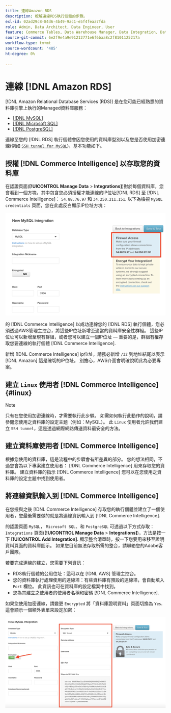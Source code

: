 ```yaml
---
title: 連線Amazon RDS
description: 瞭解連線RDS執行個體的步驟。
exl-id: 02ad29c8-84d6-4b49-9ac1-e5f4feaa7fda
role: Admin, Data Architect, Data Engineer, User
feature: Commerce Tables, Data Warehouse Manager, Data Integration, Data Import/Export
source-git-commit: 6e2f9e4a9e91212771e6f6baa8c2f8101125217a
workflow-type: tm+mt
source-wordcount: '485'
ht-degree: 0%

---
```


# 連線 [!DNL Amazon RDS]

[!DNL Amazon Relational Database Services (RDS)] 是在您可能已經熟悉的資料庫引擎上執行的Managed資料庫服務：

* [[!DNL MySQL]](../integrations/mysql-via-a-direct-connection.md)
* [[!DNL Microsoft SQL]](../integrations/microsoft-sql-server.md)
* [[!DNL PostgreSQL]](../integrations/postgresql.md)

連線至您的 [!DNL RDS] 執行個體會因您使用的資料庫型別以及您是否使用加密連線(例如 [`SSH tunnel for MySQL`](../integrations/mysql-via-ssh-tunnel.md))，基本功能如下。

## 授權 [!DNL Commerce Intelligence] 以存取您的資料庫

在認證頁面(**[!UICONTROL Manage Data** > **Integrations]**)對於每個資料庫，您會看到一個方塊，其中包含您必須授權才能連線的IP位址[!DNL RDS] 至 [!DNL Commerce Intelligence]： `54.88.76.97` 和 `34.250.211.151`. 以下為檢視 `MySQL credentials` 頁面，您在此處反白顯示IP位址方塊：

![](../../../assets/RDS_IP.png)

的 [!DNL Commerce Intelligence] 以成功連線您的 [!DNL RDS] 執行個體，您必須透過AWS管理主控台，將這些IP位址新增至適當的資料庫安全性群組。 這些IP位址可以新增至現有群組，或者您可以建立一個IP位址 — 重要的是，群組有權存取您要連線的執行個體 [!DNL Commerce Intelligence].

新增 [!DNL Commerce Intelligence] ip位址，請務必新增 `/32` 到地址結尾以表示 [!DNL Amazon] 這是確切的IP位址。 別擔心，AWS介面會明確說明此為必要專案。

## 建立 `Linux` 使用者 [!DNL Commerce Intelligence] {#linux}

>[!NOTE]
>
>只有在您使用加密連線時，才需要執行此步驟。 如需如何執行此動作的說明，請參閱您使用之資料庫的設定主題（例如：MySQL）。 此 `Linux` 使用者允許我們建立 `SSH tunnel`，這是透過網際網路傳送資料最安全的方法。

## 建立資料庫使用者 [!DNL Commerce Intelligence]

根據您使用的資料庫，這是流程中的步驟會有所差異的部分。 您的想法相同，不過您會為以下專案建立使用者： [!DNL Commerce Intelligence] 用來存取您的資料庫。 建立資料庫的指示 [!DNL Commerce Intelligence] 您可以在您使用之資料庫的設定主題中找到使用者。

## 將連線資訊輸入到 [!DNL Commerce Intelligence]

在您授與之後 [!DNL Commerce Intelligence] 存取您的執行個體並建立了一個使用者，您最後需要做的就是將連線資訊輸入到 [!DNL Commerce Intelligence].

的認證頁面 `MySQL`， `Microsoft SQL`、和 `PostgreSQL` 可透過以下方式存取： `Integrations` 頁面(**[!UICONTROL Manage Data** > **Integrations]**)，方法是按一下 **[!UICONTROL Add Integration]**. 顯示整合清單時，按一下您要用來移至證明資料頁面的資料庫圖示。 如果您目前無法存取所需的整合，請聯絡您的Adobe客戶團隊。

若要完成連線的建立，您需要下列資訊：

* RDS執行個體的公用位址：這可以在 [!DNL AWS] 管理主控台。
* 您的資料庫執行處理使用的連線埠：有些資料庫有預設的連線埠，會自動填入 `Port` 欄位。 此資訊也可在資料庫的設定檔案中找到。
* 您為其建立之使用者的使用者名稱和密碼 [!DNL Commerce Intelligence].

如果您使用加密連線，請變更 `Encrypted` 將「資料庫證明資料」頁面切換為 `Yes`. 這會顯示一個額外表單來設定加密：

![](../../../assets/sql-integration-encrypted-yes.png)


